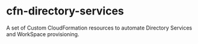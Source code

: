 # cfn-directory-services
A set of Custom CloudFormation resources to automate Directory Services and WorkSpace provisioning.
